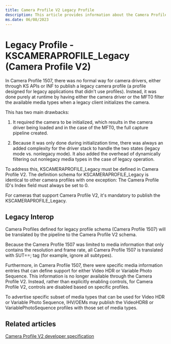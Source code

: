```yaml
---
title: Camera Profile V2 Legacy Profile
description: This article provides information about the Camera Profile V2 legacy profile.
ms.date: 06/08/2023
---
```


# Legacy Profile - KSCAMERAPROFILE_Legacy (Camera Profile V2)

In Camera Profile 1507, there was no formal way for camera drivers, either through KS APIs or INF to publish a legacy camera profile (a profile designed for legacy applications that didn't use profiles). Instead, it was done purely at runtime by having either the camera driver or the MFT0 filter the available media types when a legacy client initializes the camera.

This has two main drawbacks:

1. It required the camera to be initialized, which results in the camera driver being loaded and in the case of the MFT0, the full capture pipeline created.

1. Because it was only done during initialization time, there was always an added complexity for the driver stack to handle the two states (legacy mode vs. nonlegacy mode). It also added the overhead of dynamically filtering out nonlegacy media types in the case of legacy operation.

To address this, KSCAMERAPROFILE_Legacy must be defined in Camera Profile V2. The definition schema for KSCAMERAPROFILE_Legacy is identical to other camera profiles with one exception: The Camera Profile ID's Index field must always be set to 0.

For cameras that support Camera Profile V2, it's mandatory to publish the KSCAMERAPROFILE_Legacy.

## Legacy Interop

Camera Profiles defined for legacy profile schema (Camera Profile 1507) will be translated by the pipeline to the Camera Profile V2 schema.

Because the Camera Profile 1507 was limited to media information that only contains the resolution and frame rate, all Camera Profile 1507 is translated with SUT==; tag (for example, ignore all subtypes).

Furthermore, in Camera Profile 1507, there were specific media information entries that can define support for either Video HDR or Variable Photo Sequence. This information is no longer available through the Camera Profile V2. Instead, rather than explicitly enabling controls, for Camera Profile V2, controls are disabled based on specific profiles.

To advertise specific subset of media types that can be used for Video HDR or Variable Photo Sequence, IHV/OEMs may publish the VideoHDR8 or VariablePhotoSequence profiles with those set of media types.

## Related articles

[Camera Profile V2 developer specification](camera-profile-v2-specification.md)

